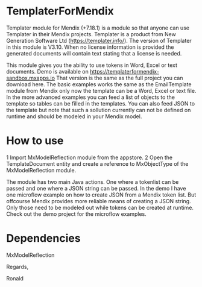 # TemplaterForMendix
Templater module for Mendix (+7.18.1) is a module so that anyone can use Templater in their Mendix projects.
Templater is a product from New Generation Software Ltd (https://templater.info/). The version of Templater in this module is V3.10. When no license information is provided the generated documents will contain text stating that a license is needed. 

This module gives you the ability to use tokens in Word, Excel or text documents. Demo is available on https://templaterformendix-sandbox.mxapps.io That version is the same as the full project you can download here. 
The basic examples works the same as the EmailTemplate module from Mendix only now the template can be a Word, Excel or text file. In the more advanced examples you can feed a list of objects to the template so tables can be filled in the templates. You can also feed JSON to the template but note that such a sollution currently can not be defined on runtime and should be modeled in your Mendix model. 

# How to use
1 Import MxModelReflection module from the appstore.
2 Open the TemplateDocument entity and create a reference to MxObjectType of the MxModelReflection module.

The module has two main Java actions. One where a tokenlist can be passed and one where a JSON string can be passed. In the demo I have one microflow example on how to create JSON from a Mendix token list. But offcourse Mendix provides more reliable means of creating a JSON string. Only those need to be modeled out while tokens can be created at runtime. Check out the demo project for the microflow examples.

# Dependencies
MxModelReflection

Regards,

Ronald

